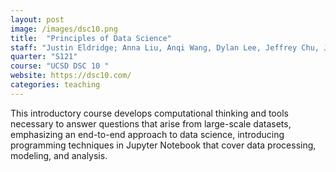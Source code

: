 ```yaml
---
layout: post
image: /images/dsc10.png
title:  "Principles of Data Science"
staff: "Justin Eldridge; Anna Liu, Anqi Wang, Dylan Lee, Jeffrey Chu, Jessica Guzman, Meiwen Liu, Ruojia Tao, Shubham Kaushal, Teresa Lee, Xiaowang Huang, Xuzhe Zhi, Yuanjia Yang, Yi Li, <strong>Zirui Wang</strong>"
quarter: "S121"
course: "UCSD DSC 10 "
website: https://dsc10.com/
categories: teaching
---
```

This introductory course develops computational thinking and tools necessary to answer questions that arise from large-scale datasets, emphasizing an end-to-end approach to data science, introducing programming techniques in Jupyter Notebook that cover data processing, modeling, and analysis.